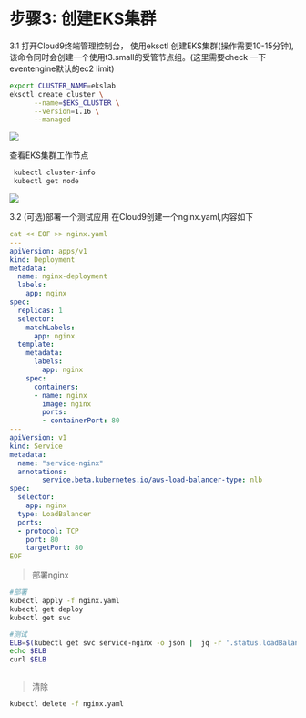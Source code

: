# 步骤3: 创建EKS集群

3.1 打开Cloud9终端管理控制台， 使用eksctl 创建EKS集群(操作需要10-15分钟),该命令同时会创建一个使用t3.small的受管节点组。(这里需要check 一下eventengine默认的ec2 limit)

 ```bash
 export CLUSTER_NAME=ekslab
 eksctl create cluster \
       --name=$EKS_CLUSTER \
       --version=1.16 \
       --managed
 ```

 ![](media/15764759782724/15764761011094.jpg)

  查看EKS集群工作节点
  ```bash
   kubectl cluster-info
   kubectl get node
  ```
  ![](media/15764759782724/15764762619982.jpg)

3.2 (可选)部署一个测试应用
在Cloud9创建一个nginx.yaml,内容如下

```yaml
cat << EOF >> nginx.yaml
---
apiVersion: apps/v1
kind: Deployment
metadata:
  name: nginx-deployment
  labels:
    app: nginx
spec:
  replicas: 1
  selector:
    matchLabels:
      app: nginx
  template:
    metadata:
      labels:
        app: nginx
    spec:
      containers:
      - name: nginx
        image: nginx
        ports:
        - containerPort: 80
---
apiVersion: v1
kind: Service
metadata:
  name: "service-nginx"
  annotations:
        service.beta.kubernetes.io/aws-load-balancer-type: nlb
spec:
  selector:
    app: nginx
  type: LoadBalancer
  ports:
  - protocol: TCP
    port: 80
    targetPort: 80
EOF

```

 > 部署nginx

 ```bash
#部署
kubectl apply -f nginx.yaml
kubectl get deploy
kubectl get svc

#测试
ELB=$(kubectl get svc service-nginx -o json |  jq -r '.status.loadBalancer.ingress[].hostname')
echo $ELB
curl $ELB
  
 ```

>清除
>

```bash
kubectl delete -f nginx.yaml
```




